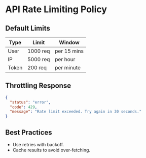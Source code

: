 <!--
START OF: rate-limiting.md
Purpose: Define rate limits to prevent abuse and manage load.
Update Frequency: When throttling policies change.
Location: docs/api/rate-limiting.md
-->

# API Rate Limiting Policy

## Default Limits
| Type  | Limit    | Window      |
|-------|----------|-------------|
| User  | 1000 req | per 15 mins |
| IP    | 5000 req | per hour    |
| Token | 200 req  | per minute  |

## Throttling Response
```json
{
  "status": "error",
  "code": 429,
  "message": "Rate limit exceeded. Try again in 30 seconds."
}
```

## Best Practices

- Use retries with backoff.
- Cache results to avoid over-fetching.

<!-- END OF: rate-limiting.md -->
